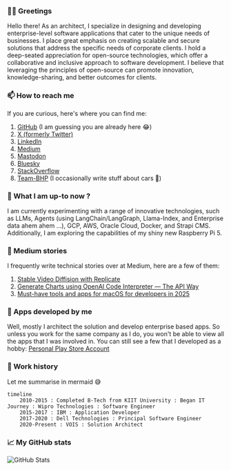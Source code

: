 
### 🤝🏻 Greetings

Hello there! As an architect, I specialize in designing and developing enterprise-level software applications that cater to the unique needs of businesses. I place great emphasis on creating scalable and secure solutions that address the specific needs of corporate clients. I hold a deep-seated appreciation for open-source technologies, which offer a collaborative and inclusive approach to software development. I believe that leveraging the principles of open-source can promote innovation, knowledge-sharing, and better outcomes for clients.

### 📫 How to reach me
If you are curious, here's where you can find me:

 1. [GitHub](https://github.com/sumitsahoo) (I am guessing you are already here 😂)
 2. [X (formerly Twitter)](https://x.com/sumitsahoo)
 3. [LinkedIn](https://www.linkedin.com/in/sumit-sahoo)
 4. [Medium](https://medium.com/@sumitsahoo)
 5. <a rel="me" href="https://mastodon.social/@sumitsahoo">Mastodon</a>
 6. [Bluesky](https://bsky.app/profile/sumitsahoo.bsky.social)
 7. [StackOverflow](https://stackoverflow.com/users/1293601/sumit-sahoo)
 8. [Team-BHP](https://www.team-bhp.com/forum/members/newenergy.html) (I occasionally write stuff about cars 🚗)
 
### 🔭 What I am up-to now ?
I am currently experimenting with a range of innovative technologies, such as LLMs, Agents (using LangChain/LangGraph, Llama-Index, and Enterprise data ahem ahem ...), GCP, AWS, Oracle Cloud, Docker, and Strapi CMS. Additionally, I am exploring the capabilities of my shiny new Raspberry Pi 5.

### 📖 Medium stories

I frequently write technical stories over at Medium, here are a few of them:

1. [Stable Video Diffision with Replicate](https://medium.com/@sumitsahoo/stable-video-diffusion-with-replicate-7bdd3ff3879e)
2. [Generate Charts using OpenAI Code Interpreter — The API Way](https://medium.com/@sumitsahoo/generate-charts-using-openai-code-interpreter-88cb93a06da0)
3. [Must-have tools and apps for macOS for developers in 2025](https://medium.com/@sumitsahoo/must-have-tools-and-apps-for-macos-for-developers-in-2023-6cc43dd83bcc)

### 📱 Apps developed by me
Well, mostly I architect the solution and develop enterprise based apps. So unless you work for the same company as I do, you won't be able to view all the apps that I was involved in. You can still see a few that I developed as a hobby:  [Personal Play Store Account](https://play.google.com/store/apps/developer?id=Sumit%20Sahoo)

### 💼 Work history

Let me summarise in mermaid 😅

```mermaid
timeline
    2010-2015 : Completed B-Tech from KIIT University : Began IT Journey : Wipro Technologies : Software Engineer
    2015-2017 : IBM : Application Developer
    2017-2020 : Dell Technologies : Principal Software Engineer
    2020-Present : VOIS : Solution Architect
```

### 📈 My GitHub stats
![GitHub Stats](https://github-readme-stats.vercel.app/api?username=sumitsahoo&show_owner=false&rank_icon=github)
